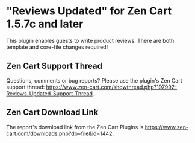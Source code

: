 # "Reviews Updated" for Zen Cart 1.5.7c and later

This plugin enables guests to write product reviews.  There are both template and core-file changes required!

## Zen Cart Support Thread

Questions, comments or bug reports?  Please use the plugin's Zen Cart support thread: https://www.zen-cart.com/showthread.php?197992-Reviews-Updated-Support-Thread.

## Zen Cart Download Link

The report's download link from the Zen Cart Plugins is  https://www.zen-cart.com/downloads.php?do=file&id=1442.